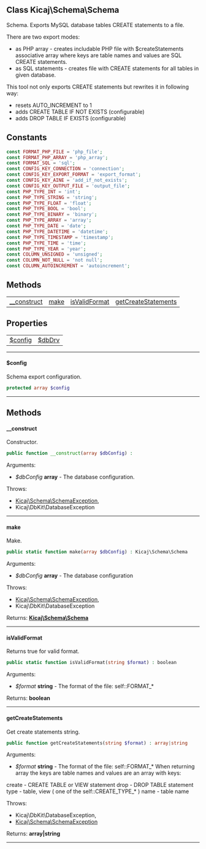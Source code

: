 ## Class Kicaj\Schema\Schema
Schema.
Exports MySQL database tables CREATE statements to a file.

There are two export modes:
 - as PHP array      - creates includable PHP file with $createStatements associative array
                       where keys are table names and values are SQL CREATE statements.
 - as SQL statements - creates file with CREATE statements for all tables in given database.

This tool not only exports CREATE statements but rewrites it in following way:
 - resets AUTO_INCREMENT to 1
 - adds CREATE TABLE IF NOT EXISTS (configurable)
 - adds DROP TABLE IF EXISTS (configurable)
## Constants

```php
const FORMAT_PHP_FILE = 'php_file';
const FORMAT_PHP_ARRAY = 'php_array';
const FORMAT_SQL = 'sql';
const CONFIG_KEY_CONNECTION = 'connection';
const CONFIG_KEY_EXPORT_FORMAT = 'export_format';
const CONFIG_KEY_AINE = 'add_if_not_exists';
const CONFIG_KEY_OUTPUT_FILE = 'output_file';
const PHP_TYPE_INT = 'int';
const PHP_TYPE_STRING = 'string';
const PHP_TYPE_FLOAT = 'float';
const PHP_TYPE_BOOL = 'bool';
const PHP_TYPE_BINARY = 'binary';
const PHP_TYPE_ARRAY = 'array';
const PHP_TYPE_DATE = 'date';
const PHP_TYPE_DATETIME = 'datetime';
const PHP_TYPE_TIMESTAMP = 'timestamp';
const PHP_TYPE_TIME = 'time';
const PHP_TYPE_YEAR = 'year';
const COLUMN_UNSIGNED = 'unsigned';
const COLUMN_NOT_NULL = 'not null';
const COLUMN_AUTOINCREMENT = 'autoincrement';
```

## Methods

|                                              |                                              |                                              |                                              |
| -------------------------------------------- | -------------------------------------------- | -------------------------------------------- | -------------------------------------------- |
|         [__construct](#__construct)          |                [make](#make)                 |       [isValidFormat](#isvalidformat)        | [getCreateStatements](#getcreatestatements)  |

## Properties

|                      |                      |
| -------------------- | -------------------- |
|  [$config](#config)  |   [$dbDrv](#dbdrv)   |

-------

#### $config
Schema export configuration.

```php
protected array $config
```

-------
## Methods
#### __construct
Constructor.
```php
public function __construct(array $dbConfig) : 
```
Arguments:
- _$dbConfig_ **array** - The database configuration.

Throws:
- [Kicaj\Schema\SchemaException](Kicaj-Schema-SchemaException.md), 
- Kicaj\DbKit\DatabaseException

-------
#### make
Make.
```php
public static function make(array $dbConfig) : Kicaj\Schema\Schema
```
Arguments:
- _$dbConfig_ **array** - The database configuration

Throws:
- [Kicaj\Schema\SchemaException](Kicaj-Schema-SchemaException.md), 
- Kicaj\DbKit\DatabaseException

Returns: **[Kicaj\Schema\Schema](Kicaj-Schema-Schema.md)**

-------
#### isValidFormat
Returns true for valid format.
```php
public static function isValidFormat(string $format) : boolean
```
Arguments:
- _$format_ **string** - The format of the file: self::FORMAT_*

Returns: **boolean**

-------
#### getCreateStatements
Get create statements string.
```php
public function getCreateStatements(string $format) : array|string
```
Arguments:
- _$format_ **string** - The format of the file: self::FORMAT_*
When returning array the keys are table names and values are an
array with keys:

create - CREATE TABLE or VIEW statement
drop   - DROP TABLE statement
type   - table, view ( one of the self::CREATE_TYPE_* )
name   - table name


Throws:
- Kicaj\DbKit\DatabaseException, 
- [Kicaj\Schema\SchemaException](Kicaj-Schema-SchemaException.md)

Returns: **array|string**

-------
